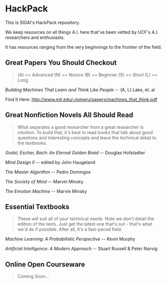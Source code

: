 # HackPack
This is SIGAI's HackPack repository.

We keep resources on all things A.I. here that've been vetted by UCF's A.I. researchers and enthusiasts. 

It has resources ranging from the very beginnings to the frontier of the field.



## Great Papers You Should Checkout
> (A) == Advanced (N) == Novice (B) == Beginner (S) == Short (L) == Long

*Building Machines That Learn and Think Like People* -- (A, L) Lake, et. al

Find It Here: http://www.mit.edu/~tomeru/papers/machines_that_think.pdf



## Great Nonfiction Novels All Should Read
> What separates a good researcher from a great researcher is intuition. To build that, it's best to read books that talk about good questions and interesting concepts and leave the technical detail to the textbooks.

*Godel, Escher, Bach: An Eternal Golden Braid* -- Douglas Hofstadter 

*Mind Design II* -- edited by John Haugeland

*The Master Algorithm* -- Pedro Domingos

*The Society of Mind* -- Marvin Minsky

*The Emotion Machine* -- Marvin Minsky



## Essential Textbooks
> These will suit all of your technical needs. Note we don't detail the edition of the texts. Just get the latest one that's out - that's what we'd do if possible. After all, it's a fast-paced field.

*Machine Learning: A Probabilistic Perspective* -- Kevin Murphy

*Artificial Intelligence: A Modern Approach* -- Stuart Russell & Peter Norvig




## Online Open Courseware
> Coming Soon...
